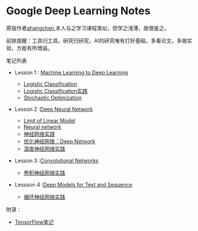 # Google Deep Learning Notes

原版作者[ahangchen](https://github.com/ahangchen/GDLnotes),本人与之学习课程类似，但学之浅薄，故借鉴之。

前排提醒：工具归工具，研究归研究，AI的研究唯有打好基础，多看论文，多做实验，方能有所增益。


笔记列表
- Lesson 1 : [Machine Learning to Deep Learning](note/lesson-1/README.md)
    - [Logistic Classification](note/lesson-1/logistic_classify.md)
    - [Logistic Classification实践](note/lesson-1/practical.md)
    - [Stochastic Optimization](note/lesson-1/Stochastic_Optimization.md)

    
- Lesson 2 :[Deep Neural Network](note/lesson-2/README.md)
    - [Limit of Linear Model](note/lesson-2/limit_linear.md)
    - [Neural network](note/lesson-2/neural_network.md)
    - [神经网络实践](note/lesson-2/neural_practical.md)
    - [优化神经网络：Deep Network](note/lesson-2/deep_network.md)
    - [深度神经网络实践](note/lesson-2/deep_network_practice.md)
    
- Lesson 3 :[Convolutional Networks](note/lesson-3/README.md)
    - [卷积神经网络实践](note/lesson-3/practice.md)
    
- Lessson 4 :[Deep Models for Text and Sequence](note/lesson-4/README.md)
    - [循环神经网络实践](note/lesson-4/rnn_practice.md)
    

附录：
- [TensorFlow笔记](note/tensorflow/README.md)



